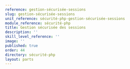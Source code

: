 ```yaml
---
reference: gestion-sécurisée-sessions
slug: gestion-sécurisée-sessions
unit_reference: sécurité-php-gestion-sécurisée-sessions
module_reference: sécurité-php
title: Gestion sécurisée des sessions
description: ''
skill_level_reference: ''
image: ''
published: true
order: 44
directory: sécurité-php
layout: parts
---
```

